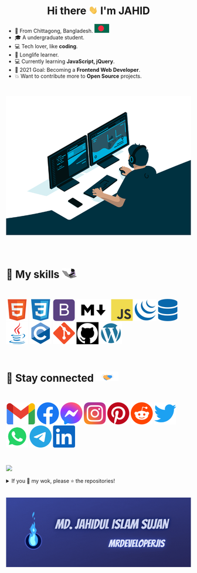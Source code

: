 <h1 align="center">Hi there <img src="assets/gif/hello.gif" width="25px"> I'm JAHID</h1>

* &#128205; From Chittagong, Bangladesh. ![bd flag](assets/flags/bd.svg)
* &#127891; A undergraduate student.
* &#128187; Tech lover, like **coding**.
* &#128214; Longlife learner.
* &#128187; Currently learning **JavaScript, jQuery**.
* &#127941; 2021 Goal: Becoming a **Frontend Web Developer**.
* &#128165; Want to contribute more to **Open Source** projects.

<br>

![coder](assets/gif/coding.gif)

<br><br>

<h1> &#128681; My skills <img src="assets/gif/cat-coding.gif" width="40px"> </h1>

<br>

<i><img title="HTML" alt="HTML" src="assets/skills/html5.svg"/></i>
<i><img title="CSS" alt="CSS" src="assets/skills/css3.svg"/></i>
<i><img title="Bootstrap" alt="Bootstrap" src="assets/skills/bootstrap.svg"/></i>
<i><img title="Markdown" alt="Markdown" src="assets/skills/markdown.svg"/></i>
<i><img title="JavaScript" alt="JavaScript" src="assets/skills/javascript.svg"/></i>
<i><img title="jQuery" alt="jQuery" src="assets/skills/jquery.svg"/></i>
<i><img title="SQL" alt="sql" src="assets/skills/database.svg"/></i>
<i><img title="Java" alt="Java" src="assets/skills/java.svg"/></i>
<i><img title="C" alt="C" src="assets/skills/c.svg"/></i>
<i><img title="Git" alt="Git" src="assets/skills/git.svg"/></i>
<i><img title="GitHub" alt="GitHub" src="assets/skills/github.svg"/></i>
<i><img title="WordPress" alt="WordPress" src="assets/skills/wordpress.svg"/></i>

<br>

<h1> &#128681; Stay connected <img src="assets/gif/handshake.gif" width="60px"> </h1>

<br>

<a href="mailto:jahid2811official@gmail.com" target="_blank"><img alt="Email" title="Email" src="assets/social/gmail.svg"/></a>
<a href="https://www.facebook.com/mrdeveloperjis" target="_blank"><img alt="Facebook" title="Facebook" src="assets/social/facebook.svg"/></a>
<a href="https://m.me/mrdeveloperjis" target="_blank"><img alt="Messenger" title="Messenger" src="assets/social/messenger.svg"/></a>
<a href="https://www.instagram.com/mrdeveloperjis" target="_blank"><img alt="Instagram" title="Instagram" src="assets/social/instagram.svg"/></a>
<a href="https://www.pinterest.com/mrdeveloperjis" target="_blank"><img alt="Pinterest" title="Pinterest" src="assets/social/pinterest.svg"/></a>
<a href="https://www.reddit.com/user/mrdeveloperjis" target="_blank"><img alt="Reddit" title="Reddit" src="assets/social/reddit.svg"/></a>
<a href="https://www.twitter.com/mrdeveloperjis" target="_blank"><img alt="Twitter" title="Twitter" src="assets/social/twitter.svg"/></a>
<a href="https://wa.me/+8801956185620" target="_blank"><img alt="WhatsApp" title="WhatsApp" src="assets/social/whatsapp.svg"/></a>
<a href="https://www.t.me/mrdeveloperjis" target="_blank"><img alt="Telegram" title="Telegram" src="assets/social/telegram.svg"/></a>
<a href="https://www.linkedin.com/in/mrdeveloperjis" target="_blank"><img alt="LinkedIn" title="LinkedIn" src="assets/social/linkedin.svg"/></a>

<br>

[![](https://img.shields.io/badge/Md.%20Jahidul%20Islam%20Sujan-MrDevelopeJIS-blue?logo=github&logoColor=white)](https://mrdeveloperjis.github.io)

<details>

<summary>If you &#128150; my wok, please &#11088; the repositories!</summary>

<br>

![GitHub stats](https://github-readme-stats.vercel.app/api?username=mrdeveloperjis&count_private=true&show_icons=true&include_all_commits=true)

![Github streak stats](https://github-readme-streak-stats.herokuapp.com/?user=mrdeveloperjis)

![Top Langs](https://github-readme-stats.vercel.app/api/top-langs/?username=mrdeveloperjis&layout=compact)

</details>

<br>

![mrdeveloperjis](assets/gif/mrdeveloperjis.gif)

